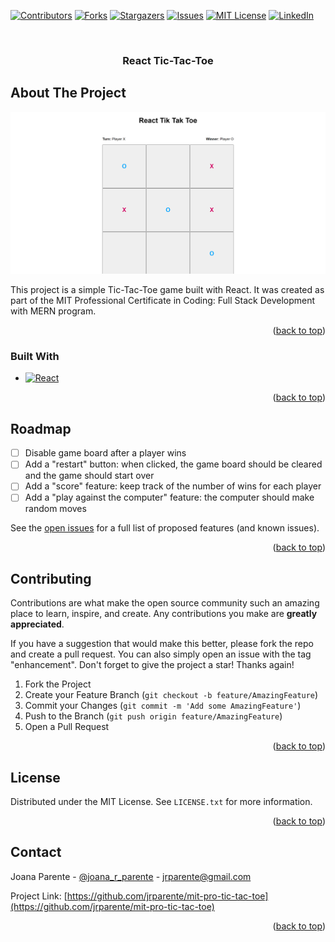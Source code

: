 <a name="readme-top"></a>

[![Contributors][contributors-shield]][contributors-url]
[![Forks][forks-shield]][forks-url]
[![Stargazers][stars-shield]][stars-url]
[![Issues][issues-shield]][issues-url]
[![MIT License][license-shield]][license-url]
[![LinkedIn][linkedin-shield]][linkedin-url]

<!-- PROJECT LOGO -->
<br />
<div align="center">

<h3 align="center">React Tic-Tac-Toe</h3>

</div>

<!-- ABOUT THE PROJECT -->

## About The Project

![Product Name Screen Shot][product-screenshot]

This project is a simple Tic-Tac-Toe game built with React. It was created as part of the MIT Professional Certificate in Coding: Full Stack Development with MERN program.

<p align="right">(<a href="#readme-top">back to top</a>)</p>

### Built With

- [![React][React.js]][React-url]

<p align="right">(<a href="#readme-top">back to top</a>)</p>

<!-- ROADMAP -->

## Roadmap

- [ ] Disable game board after a player wins
- [ ] Add a "restart" button: when clicked, the game board should be cleared and the game should start over
- [ ] Add a "score" feature: keep track of the number of wins for each player
- [ ] Add a "play against the computer" feature: the computer should make random moves

See the [open issues](https://github.com/jrparente/mit-pro-tic-tac-toe/issues) for a full list of proposed features (and known issues).

<p align="right">(<a href="#readme-top">back to top</a>)</p>

<!-- CONTRIBUTING -->

## Contributing

Contributions are what make the open source community such an amazing place to learn, inspire, and create. Any contributions you make are **greatly appreciated**.

If you have a suggestion that would make this better, please fork the repo and create a pull request. You can also simply open an issue with the tag "enhancement".
Don't forget to give the project a star! Thanks again!

1. Fork the Project
2. Create your Feature Branch (`git checkout -b feature/AmazingFeature`)
3. Commit your Changes (`git commit -m 'Add some AmazingFeature'`)
4. Push to the Branch (`git push origin feature/AmazingFeature`)
5. Open a Pull Request

<p align="right">(<a href="#readme-top">back to top</a>)</p>

<!-- LICENSE -->

## License

Distributed under the MIT License. See `LICENSE.txt` for more information.

<p align="right">(<a href="#readme-top">back to top</a>)</p>

<!-- CONTACT -->

## Contact

Joana Parente - [@joana_r_parente](https://twitter.com/joana_r_parente) - jrparente@gmail.com

Project Link: [https://github.com/jrparente/mit-pro-tic-tac-toe](https://github.com/jrparente/mit-pro-tic-tac-toe)

<p align="right">(<a href="#readme-top">back to top</a>)</p>

<!-- MARKDOWN LINKS & IMAGES -->
<!-- https://www.markdownguide.org/basic-syntax/#reference-style-links -->

[contributors-shield]: https://img.shields.io/github/contributors/jrparente/mit-pro-tic-tac-toe.svg?style=for-the-badge
[contributors-url]: https://github.com/jrparente/mit-pro-tic-tac-toe/graphs/contributors
[forks-shield]: https://img.shields.io/github/forks/jrparente/mit-pro-tic-tac-toe.svg?style=for-the-badge
[forks-url]: https://github.com/jrparente/mit-pro-tic-tac-toe/network/members
[stars-shield]: https://img.shields.io/github/stars/jrparente/mit-pro-tic-tac-toe.svg?style=for-the-badge
[stars-url]: https://github.com/jrparente/mit-pro-tic-tac-toe/stargazers
[issues-shield]: https://img.shields.io/github/issues/jrparente/mit-pro-tic-tac-toe.svg?style=for-the-badge
[issues-url]: https://github.com/jrparente/mit-pro-tic-tac-toe/issues
[license-shield]: https://img.shields.io/github/license/jrparente/mit-pro-tic-tac-toe.svg?style=for-the-badge
[license-url]: https://github.com/jrparente/mit-pro-tic-tac-toe/blob/master/LICENSE.txt
[linkedin-shield]: https://img.shields.io/badge/-LinkedIn-black.svg?style=for-the-badge&logo=linkedin&colorB=555
[linkedin-url]: https://linkedin.com/in/joanaparente
[product-screenshot]: screenshot.png
[React.js]: https://img.shields.io/badge/React-20232A?style=for-the-badge&logo=react&logoColor=61DAFB
[React-url]: https://reactjs.org/
